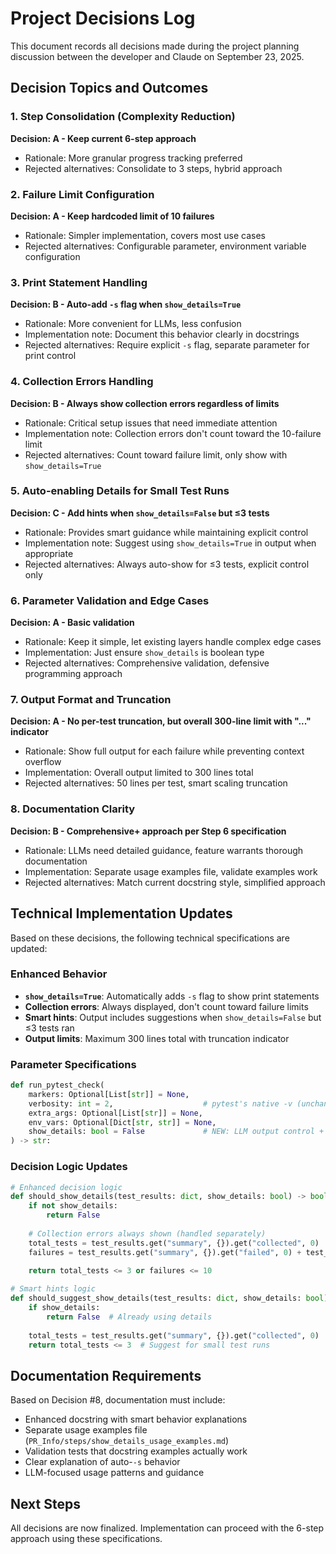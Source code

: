 # Project Decisions Log

This document records all decisions made during the project planning discussion between the developer and Claude on September 23, 2025.

## Decision Topics and Outcomes

### 1. **Step Consolidation (Complexity Reduction)**
**Decision: A - Keep current 6-step approach**
- Rationale: More granular progress tracking preferred
- Rejected alternatives: Consolidate to 3 steps, hybrid approach

### 2. **Failure Limit Configuration**
**Decision: A - Keep hardcoded limit of 10 failures**
- Rationale: Simpler implementation, covers most use cases
- Rejected alternatives: Configurable parameter, environment variable configuration

### 3. **Print Statement Handling**
**Decision: B - Auto-add `-s` flag when `show_details=True`**
- Rationale: More convenient for LLMs, less confusion
- Implementation note: Document this behavior clearly in docstrings
- Rejected alternatives: Require explicit `-s` flag, separate parameter for print control

### 4. **Collection Errors Handling**
**Decision: B - Always show collection errors regardless of limits**
- Rationale: Critical setup issues that need immediate attention
- Implementation note: Collection errors don't count toward the 10-failure limit
- Rejected alternatives: Count toward failure limit, only show with `show_details=True`

### 5. **Auto-enabling Details for Small Test Runs**
**Decision: C - Add hints when `show_details=False` but ≤3 tests**
- Rationale: Provides smart guidance while maintaining explicit control
- Implementation note: Suggest using `show_details=True` in output when appropriate
- Rejected alternatives: Always auto-show for ≤3 tests, explicit control only

### 6. **Parameter Validation and Edge Cases**
**Decision: A - Basic validation**
- Rationale: Keep it simple, let existing layers handle complex edge cases
- Implementation: Just ensure `show_details` is boolean type
- Rejected alternatives: Comprehensive validation, defensive programming approach

### 7. **Output Format and Truncation**
**Decision: A - No per-test truncation, but overall 300-line limit with "..." indicator**
- Rationale: Show full output for each failure while preventing context overflow
- Implementation: Overall output limited to 300 lines total
- Rejected alternatives: 50 lines per test, smart scaling truncation

### 8. **Documentation Clarity**
**Decision: B - Comprehensive+ approach per Step 6 specification**
- Rationale: LLMs need detailed guidance, feature warrants thorough documentation
- Implementation: Separate usage examples file, validate examples work
- Rejected alternatives: Match current docstring style, simplified approach

## Technical Implementation Updates

Based on these decisions, the following technical specifications are updated:

### Enhanced Behavior
- **`show_details=True`**: Automatically adds `-s` flag to show print statements
- **Collection errors**: Always displayed, don't count toward failure limits
- **Smart hints**: Output includes suggestions when `show_details=False` but ≤3 tests ran
- **Output limits**: Maximum 300 lines total with truncation indicator

### Parameter Specifications
```python
def run_pytest_check(
    markers: Optional[List[str]] = None,
    verbosity: int = 2,                    # pytest's native -v (unchanged)
    extra_args: Optional[List[str]] = None,
    env_vars: Optional[Dict[str, str]] = None,
    show_details: bool = False             # NEW: LLM output control + auto -s
) -> str:
```

### Decision Logic Updates
```python
# Enhanced decision logic
def should_show_details(test_results: dict, show_details: bool) -> bool:
    if not show_details: 
        return False
    
    # Collection errors always shown (handled separately)
    total_tests = test_results.get("summary", {}).get("collected", 0)
    failures = test_results.get("summary", {}).get("failed", 0) + test_results.get("summary", {}).get("error", 0)
    
    return total_tests <= 3 or failures <= 10

# Smart hints logic  
def should_suggest_show_details(test_results: dict, show_details: bool) -> bool:
    if show_details:
        return False  # Already using details
    
    total_tests = test_results.get("summary", {}).get("collected", 0)
    return total_tests <= 3  # Suggest for small test runs
```

## Documentation Requirements

Based on Decision #8, documentation must include:
- Enhanced docstring with smart behavior explanations
- Separate usage examples file (`PR_Info/steps/show_details_usage_examples.md`)
- Validation tests that docstring examples actually work
- Clear explanation of auto-`-s` behavior
- LLM-focused usage patterns and guidance

## Next Steps

All decisions are now finalized. Implementation can proceed with the 6-step approach using these specifications.
